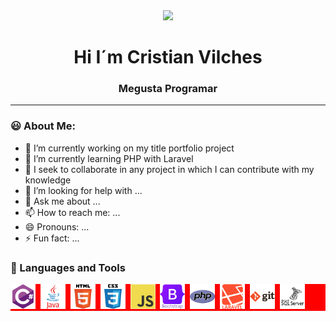 <div id="header" align="center">
  <img src="https://media.giphy.com/media/qgQUggAC3Pfv687qPC/giphy.gif" width="200" />
  <h1 align="center">Hi I´m Cristian Vilches</h1>
  <h3 align="center"> Megusta Programar</h3>
</div>

---
###   :smiley:  About Me:
- 🔭 I’m currently working on my title portfolio project
- 🌱 I’m currently learning PHP with Laravel
- 👯 I seek to collaborate in any project in which I can contribute with my knowledge
- 🤔 I’m looking for help with ...
- 💬 Ask me about ...
- 📫 How to reach me: ...
- 😄 Pronouns: ...
- ⚡ Fun fact: ...
<div align="left">
  <h3>🔨 Languages and Tools</h3>
  <div style="background-color:red;">
    <img src="https://github.com/devicons/devicon/blob/master/icons/csharp/csharp-original.svg" width="40" height="40"/>&nbsp;
    <img src="https://github.com/devicons/devicon/blob/master/icons/java/java-original-wordmark.svg" width="40" height="40"/>&nbsp;
    <img src="https://github.com/devicons/devicon/blob/master/icons/html5/html5-original-wordmark.svg" width="40" height="40"/>&nbsp;
    <img src="https://github.com/devicons/devicon/blob/master/icons/css3/css3-original-wordmark.svg" width="40" height="40"/>&nbsp;
    <img src="https://github.com/devicons/devicon/blob/master/icons/javascript/javascript-original.svg" width="40" height="40"/>&nbsp;
    <img src="https://github.com/devicons/devicon/blob/master/icons/bootstrap/bootstrap-original-wordmark.svg" width="40" height="40"/>&nbsp;
    <img src="https://github.com/devicons/devicon/blob/master/icons/php/php-original.svg" width="40" height="40"/>&nbsp;
    <img src="https://github.com/devicons/devicon/blob/master/icons/laravel/laravel-plain-wordmark.svg" width="40" height="40"/>&nbsp;
    <img src="https://github.com/devicons/devicon/blob/master/icons/git/git-original-wordmark.svg" width="40" height="40"/>&nbsp;
    <img src="https://github.com/devicons/devicon/blob/master/icons/microsoftsqlserver/microsoftsqlserver-plain-wordmark.svg" width="40" height="40"/>&nbsp;
  </div>
  
</div>

